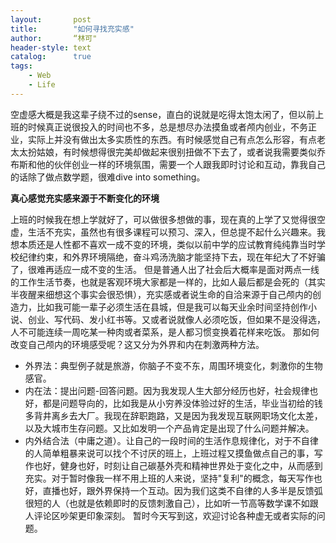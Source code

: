 ```yaml
---
layout:       post
title:        "如何寻找充实感"
author:       “林可"
header-style: text
catalog:      true
tags:
    - Web
    - Life
---
```




空虚感大概是我这辈子绕不过的sense，直白的说就是吃得太饱太闲了，但以前上班的时候真正说很投入的时间也不多，总是想尽办法摸鱼或者颅内创业，不务正业，实际上并没有做出太多实质性的东西。有时候感觉自己有点怎么形容，有点老太太扮姑娘，有时候想得很完美却做起来很别扭做不下去了，或者说我需要类似乔布斯和他的伙伴创业一样的环境氛围，需要一个人跟我即时讨论和互动，靠我自己的话除了做点数学题，很难dive into something。

**真心感觉充实感来源于不断变化的环境**

上班的时候我在想上学就好了，可以做很多想做的事，现在真的上学了又觉得很空虚，生活不充实，虽然也有很多课程可以预习、深入，但总提不起什么兴趣来。我想本质还是人性都不喜欢一成不变的环境，类似以前中学的应试教育纯纯靠当时学校纪律约束，和外界环境隔绝，奋斗鸡汤洗脑才能坚持下去，现在年纪大了不好骗了，很难再适应一成不变的生活。
但是普通人出了社会后大概率是面对两点一线的工作生活节奏，也就是客观环境大家都是一样的，比如人最后都是会死的（其实半夜醒来细想这个事实会很恐惧），充实感或者说生命的自洽来源于自己颅内的创造力，比如我可能一辈子必须生活在县城，但是我可以每天业余时间坚持创作小说、创业、写代码、发小红书等。又或者说就像人必须吃饭，但如果不是没得选，人不可能连续一周吃某一种肉或者菜系，是人都习惯变换着花样来吃饭。
那如何改变自己颅内的环境感受呢？这又分为外界和内在刺激两种方法。
- 外界法：典型例子就是旅游，你脑子不变不东，周围环境变化，刺激你的生物感官。
- 内在法：提出问题-回答问题。因为我发现人生大部分经历也好，社会规律也好，都是问题导向的，比如我是从小穷养没体验过好的生活，毕业当初给的钱多背井离乡去大厂。我现在辞职跑路，又是因为我发现互联网职场文化太差，以及大城市生存问题。又比如发明一个产品肯定是出现了什么问题并解决。
- 内外结合法（中庸之道）。让自己的一段时间的生活作息规律化，对于不自律的人简单粗暴来说可以找个不讨厌的班上，上班过程又摸鱼做点自己的事，写作也好，健身也好，时刻让自己碳基外壳和精神世界处于变化之中，从而感到充实。对于暂时像我一样不用上班的人来说，坚持"复利"的概念，每天写作也好，直播也好，跟外界保持一个互动。因为我们这类不自律的人多半是反馈弧很短的人（也就是依赖即时的反馈刺激自己），比如听一节高等数学课不如跟人评论区吵架更印象深刻。
暂时今天写到这，欢迎讨论各种虚无或者实际的问题。
